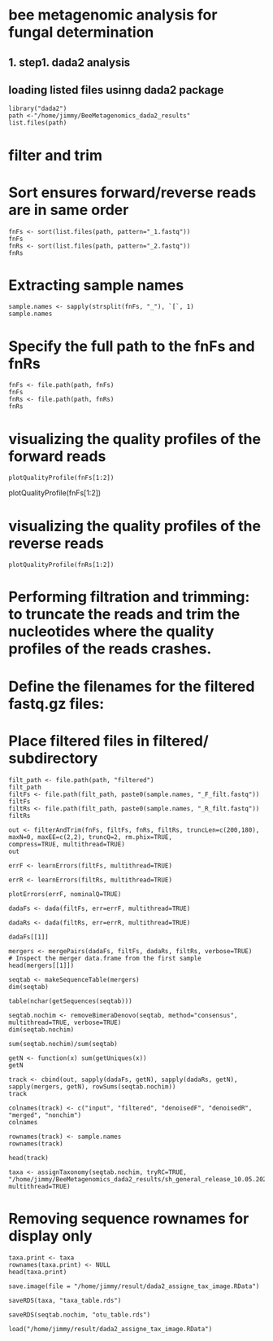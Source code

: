 
# bee metagenomic analysis for fungal determination
## 1. step1. dada2 analysis

## loading listed files usinng dada2 package

```{r}
library("dada2")
path <-"/home/jimmy/BeeMetagenomics_dada2_results"
list.files(path)
```
# filter and trim
# Sort ensures forward/reverse reads are in same order

```{r}
fnFs <- sort(list.files(path, pattern="_1.fastq"))
fnFs
fnRs <- sort(list.files(path, pattern="_2.fastq"))
fnRs
```
# Extracting sample names

```{r}
sample.names <- sapply(strsplit(fnFs, "_"), `[`, 1)
sample.names
```

# Specify the full path to the fnFs and fnRs
```{r}
fnFs <- file.path(path, fnFs)
fnFs
fnRs <- file.path(path, fnRs)
fnRs
```

# visualizing the quality profiles of the forward reads
```{r}
plotQualityProfile(fnFs[1:2])
```
 plotQualityProfile(fnFs[1:2])
# visualizing the quality profiles of the reverse reads
```{r}
plotQualityProfile(fnRs[1:2])
```
# Performing filtration and trimming: to truncate the reads and trim the nucleotides where the quality profiles of the reads crashes. 
# Define the filenames for the filtered fastq.gz files:
# Place filtered files in filtered/ subdirectory
```{r}
filt_path <- file.path(path, "filtered") 
filt_path
filtFs <- file.path(filt_path, paste0(sample.names, "_F_filt.fastq"))
filtFs
filtRs <- file.path(filt_path, paste0(sample.names, "_R_filt.fastq"))
filtRs
```

```{r}
out <- filterAndTrim(fnFs, filtFs, fnRs, filtRs, truncLen=c(200,180),
maxN=0, maxEE=c(2,2), truncQ=2, rm.phix=TRUE,
compress=TRUE, multithread=TRUE)
out
```
```{r}
errF <- learnErrors(filtFs, multithread=TRUE)
```
```{r}
errR <- learnErrors(filtRs, multithread=TRUE)
```
```{r}
plotErrors(errF, nominalQ=TRUE)
```
```{r}
dadaFs <- dada(filtFs, err=errF, multithread=TRUE)
```
```{r}
dadaRs <- dada(filtRs, err=errR, multithread=TRUE)
```


```{r}
dadaFs[[1]]
```
```{r}
mergers <- mergePairs(dadaFs, filtFs, dadaRs, filtRs, verbose=TRUE)
# Inspect the merger data.frame from the first sample
head(mergers[[1]])
```
```{r}
seqtab <- makeSequenceTable(mergers)
dim(seqtab)
```
```{r}
table(nchar(getSequences(seqtab)))
```
```{r}
seqtab.nochim <- removeBimeraDenovo(seqtab, method="consensus", multithread=TRUE, verbose=TRUE)
dim(seqtab.nochim)
```
```{r}
sum(seqtab.nochim)/sum(seqtab)
```
```{r}
getN <- function(x) sum(getUniques(x))
getN
```
```{r}
track <- cbind(out, sapply(dadaFs, getN), sapply(dadaRs, getN), sapply(mergers, getN), rowSums(seqtab.nochim))
track
```
```{r}
colnames(track) <- c("input", "filtered", "denoisedF", "denoisedR", "merged", "nonchim")
colnames
```
```{r}
rownames(track) <- sample.names
rownames(track)
```
```{r}
head(track)
```
```{r}
taxa <- assignTaxonomy(seqtab.nochim, tryRC=TRUE,  "/home/jimmy/BeeMetagenomics_dada2_results/sh_general_release_10.05.2021/sh_general_release_dynamic_10.05.2021_dev.fasta", multithread=TRUE)
```
# Removing sequence rownames for display only
```{r}
taxa.print <- taxa 
rownames(taxa.print) <- NULL
head(taxa.print)
```

```{r}
save.image(file = "/home/jimmy/result/dada2_assigne_tax_image.RData")
```
```{r}
saveRDS(taxa, "taxa_table.rds")
```
```{r}
saveRDS(seqtab.nochim, "otu_table.rds")
```

```{r}
load("/home/jimmy/result/dada2_assigne_tax_image.RData")
```

 
